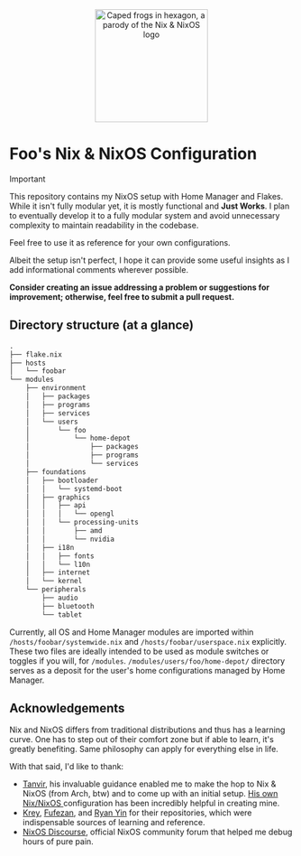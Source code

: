 <div align="center">
  <img src="hexagons/caped-frogs.png" alt="Caped frogs in hexagon, a parody of the Nix & NixOS logo" width="200" height="200">
</div>

# Foo's Nix & NixOS Configuration

> [!IMPORTANT]
> This repository contains my NixOS setup with Home Manager and Flakes. While it isn't fully modular yet, it is mostly functional and **Just Works**. I plan to eventually develop it to a fully modular system and avoid unnecessary complexity to maintain readability in the codebase.
>
> Feel free to use it as reference for your own configurations.
>
> Albeit the setup isn't perfect, I hope it can provide some useful insights as I add informational comments wherever possible.

**Consider creating an issue addressing a problem or suggestions for improvement; otherwise, feel free to submit a pull request.**

## Directory structure (at a glance)

```txt
.
├── flake.nix
├── hosts
│   └── foobar
└── modules
    ├── environment
    │   ├── packages
    │   ├── programs
    │   ├── services
    │   └── users
    │       └── foo
    │           └── home-depot
    │               ├── packages
    │               ├── programs
    │               └── services
    ├── foundations
    │   ├── bootloader
    │   │   └── systemd-boot
    │   ├── graphics
    │   │   ├── api
    │   │   │   └── opengl
    │   │   └── processing-units
    │   │       ├── amd
    │   │       └── nvidia
    │   ├── i18n
    │   │   ├── fonts
    │   │   └── l10n
    │   ├── internet
    │   └── kernel
    └── peripherals
        ├── audio
        ├── bluetooth
        └── tablet
```

Currently, all OS and Home Manager modules are imported within `/hosts/foobar/systemwide.nix` and `/hosts/foobar/userspace.nix` explicitly. These two files are ideally intended to be used as module switches or toggles if you will, for `/modules`. `/modules/users/foo/home-depot/` directory serves as a deposit for the user's home configurations managed by Home Manager.

## Acknowledgements

Nix and NixOS differs from traditional distributions and thus has a learning curve. One has to step out of their comfort zone but if able to learn, it's greatly benefiting. Same philosophy can apply for everything else in life.

With that said, I'd like to thank:

- [Tanvir](https://github.com/TanvirOnGH), his invaluable guidance enabled me to make the hop to Nix & NixOS (from Arch, btw) and to come up with an initial setup. [His own Nix/NixOS ](https://github.com/TanvirOnGH/nixos-config) configuration has been incredibly helpful in creating mine.
- [Krey](https://github.com/Kreyren/nixos-config), [Fufezan](https://github.com/fufexan/dotfiles), and [Ryan Yin](https://github.com/ryan4yin/nix-config) for their repositories, which were indispensable sources of learning and reference.
- [NixOS Discourse](https://discourse.nixos.org/), official NixOS community forum that helped me debug hours of pure pain.
